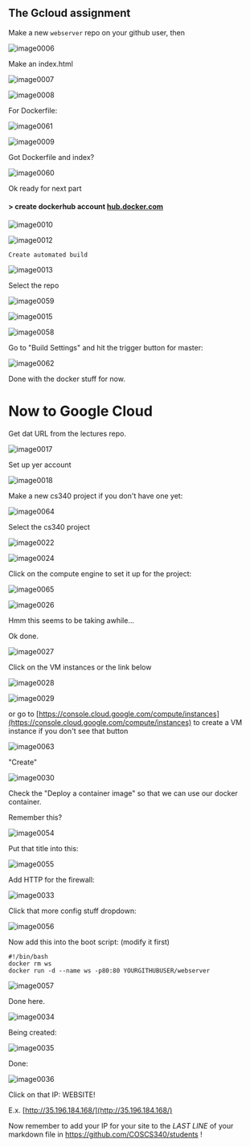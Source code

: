 ## The Gcloud assignment

Make a new `webserver` repo on your github user, then

![image0006](images/image0006.png)

Make an index.html

![image0007](images/image0007.png)

![image0008](images/image0008.png)

For Dockerfile:

![image0061](images/image0061.png)

![image0009](images/image0009.png)

Got Dockerfile and index?

![image0060](images/image0060.png)

Ok ready for next part

#### > create dockerhub account [hub.docker.com](http://hub.docker.com)

![image0010](images/image0010.png)

![image0012](images/image0012.png)

`Create automated build`

![image0013](images/image0013.png)

Select the repo

![image0059](images/image0059.png)

![image0015](images/image0015.png)

![image0058](images/image0058.png)

Go to "Build Settings" and hit the trigger button for master:

![image0062](images/image0062.png)

Done with the docker stuff for now.

# Now to Google Cloud

Get dat URL from the lectures repo.

![image0017](images/image0017.png)

Set up yer account

![image0018](images/image0018.png)

Make a new cs340 project if you don't have one yet:

![image0064](images/image0064.png)

Select the cs340 project

![image0022](images/image0022.png)

![image0024](images/image0024.png)

Click on the compute engine to set it up for the project:

![image0065](images/image0065.png)

![image0026](images/image0026.png)

Hmm this seems to be taking awhile...

Ok done.

![image0027](images/image0027.png)

Click on the VM instances or the link below

![image0028](images/image0028.png)

![image0029](images/image0029.png)

or go to [https://console.cloud.google.com/compute/instances](https://console.cloud.google.com/compute/instances) to create a VM instance if you don't see that button

![image0063](images/image0063.png)

"Create"

![image0030](images/image0030.png)

Check the "Deploy a container image" so that we can use our docker container.

Remember this?

![image0054](images/image0054.png)

Put that title into this:

![image0055](images/image0055.png)

Add HTTP for the firewall:

![image0033](images/image0033.png)

Click that more config stuff dropdown:

![image0056](images/image0056.png)

Now add this into the boot script: (modify it first)

```
#!/bin/bash
docker rm ws
docker run -d --name ws -p80:80 YOURGITHUBUSER/webserver
```

![image0057](images/image0057.png)

Done here.

![image0034](images/image0034.png)

Being created:

![image0035](images/image0035.png)

Done:

![image0036](images/image0036.png)

Click on that IP: WEBSITE!

E.x. [http://35.196.184.168/](http://35.196.184.168/)

Now remember to add your IP for your site to the *LAST LINE* of your markdown file in https://github.com/COSCS340/students !
